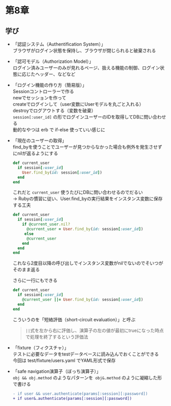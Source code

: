 #  第8章

## 学び

- 「認証システム（Authentification System）」  
    ブラウザがログイン状態を保持し、ブラウザが閉じられると破棄される

- 「認可モデル（Authorization Model）」  
    ログイン済みユーザーのみが見れるページ、扱える機能の制御、ログイン状態に応じたヘッダー、などなど

- 「ログイン機能の作り方（簡易版）」  
    Sessionコントローラーで作る  
    newでセッションを作って  
    createでログインして（user変数にUserモデルを丸ごと入れる）  
    destroyでログアウトする（変数を破棄）  
    `session[:user_id]` の形でログインユーザーのIDを取得してDBに問い合わせる  
    動的なやつは erb で if-else 使っていい感じに

- 「現在のユーザーの取得」  
    find_byを使うことでユーザーが見つからなかった場合も例外を発生させずにnilが返るようにする
    ```ruby
    def current_user
      if session[:user_id]
        User.find_by(id: session[:user_id])
      end
    end
    ```
    これだと `current_user` 使うたびにDBに問い合わせるのでだるい  
    -> Rubyの慣習に従い、User.find_byの実行結果をインスタンス変数に保存する工夫
    ```ruby
    def current_user
      if session[:user_id]
        if @current_user.nil?
          @current_user = User.find_by(id: session[:user_id])
         else
          @current_user
        end
      end
    end
    ```
    これなら2度目以降の呼び出しでインスタンス変数がnilでないのでそいつがそのまま返る

    さらに一行にもできる
    ```ruby
    def current_user
      if session[:user_id]
        @current_user ||= User.find_by(id: session[:user_id])
      end
    end
    ```
    こういうのを「短絡評価（short-circuit evaluation）」と呼ぶ  
    > `||`式を左から右に評価し、演算子の左の値が最初にtrueになった時点で処理を終了するという評価法

- 「fixture（フィクスチャ）」  
    テストに必要なデータをtestデータベースに読み込んでおくことができる  
    今回は test/fixture/users.yaml でYAML形式で保存

- 「safe navigation演算子（ぼっち演算子）」  
    `obj && obj.method` のようなパターンを` obj&.method` のように凝縮した形で書ける
    ```diff
    - if user && user.authenticate(params[:session][:password])
    + if user&.authenticate(params[:session][:password])
    ```
